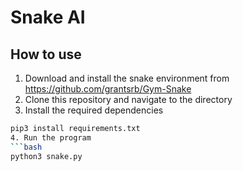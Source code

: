 # Snake AI

## How to use

1. Download and install the snake environment from https://github.com/grantsrb/Gym-Snake
2. Clone this repository and navigate to the directory
3. Install the required dependencies
```bash
pip3 install requirements.txt
4. Run the program
```bash
python3 snake.py  